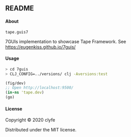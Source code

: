 ## README

#### About

`tape.guis7`

7GUIs implementation to showcase Tape Framework.
See https://eugenkiss.github.io/7guis/

#### Usage

```bash
> cd 7guis
> CLJ_CONFIG=../versions/ clj -Aversions:test
```

```clojure
(fig/dev)
;; Open http://localhost:9500/
(in-ns 'tape.dev)
(go)
```


#### License

Copyright © 2020 clyfe

Distributed under the MIT license.
